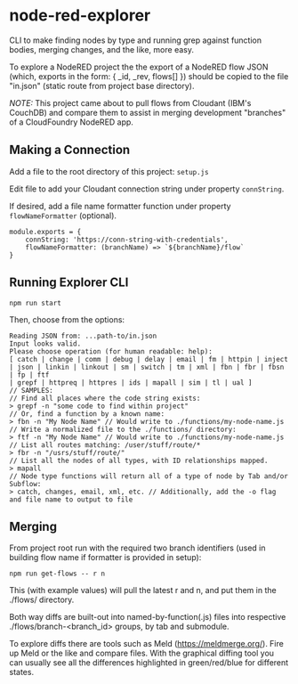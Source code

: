 # node-red-explorer
CLI to make finding nodes by type and running grep against function bodies, merging changes, and the like, more easy.

To explore a NodeRED project the the export of a NodeRED flow JSON (which, exports in the form: { _id, _rev, flows[] })  should be copied to the file "in.json" (static route from project base directory).

*NOTE:* This project came about to pull flows from Cloudant (IBM's CouchDB) and compare them to assist in merging development "branches" of a CloudFoundry NodeRED app.


## Making a Connection
Add a file to the root directory of this project: `setup.js`

Edit file to add your Cloudant connection string under property `connString`.

If desired, add a file name formatter function under property `flowNameFormatter` (optional).

```
module.exports = {
    connString: 'https://conn-string-with-credentials',
    flowNameFormatter: (branchName) => `${branchName}/flow`
}
```


## Running Explorer CLI

`npm run start`

Then, choose from the options:
```
Reading JSON from: ...path-to/in.json
Input looks valid.
Please choose operation (for human readable: help): 
[ catch | change | comm | debug | delay | email | fm | httpin | inject | json | linkin | linkout | sm | switch | tm | xml | fbn | fbr | fbsn | fp | ftf
| grepf | httpreq | httpres | ids | mapall | sim | tl | ual ]
// SAMPLES:
// Find all places where the code string exists:
> grepf -n "some code to find within project"
// Or, find a function by a known name:
> fbn -n "My Node Name" // Would write to ./functions/my-node-name.js
// Write a normalized file to the ./functions/ directory:
> ftf -n "My Node Name" // Would write to ./functions/my-node-name.js
// List all routes matching: /user/stuff/route/*
> fbr -n "/usrs/stuff/route/" 
// List all the nodes of all types, with ID relationships mapped.
> mapall
// Node type functions will return all of a type of node by Tab and/or Subflow:
> catch, changes, email, xml, etc. // Additionally, add the -o flag and file name to output to file
```


## Merging

From project root run with the required two branch identifiers (used in building flow name if formatter is provided in setup): 

`npm run get-flows -- r n`

This (with example values) will pull the latest r and n, and put them in the ./flows/ directory.

Both way diffs are built-out into named-by-function(.js) files into respective ./flows/branch-<branch_id> groups, by tab and submodule.

To explore diffs there are tools such as Meld (https://meldmerge.org/). Fire up Meld or the like and compare files. With the graphical diffing tool you can usually see all the differences highlighted in green/red/blue for different states.

